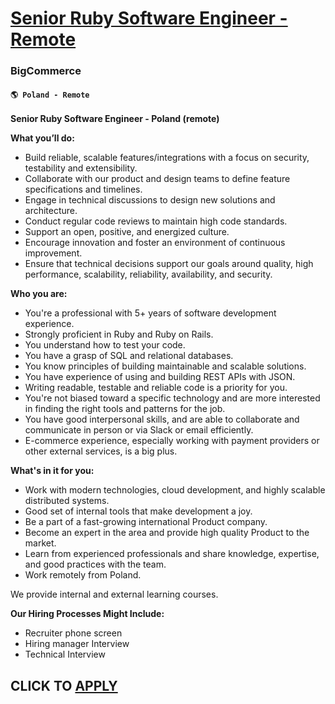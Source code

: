 # [Senior Ruby Software Engineer - Remote](https://www.remotewlb.com/apply/senior-ruby-software-engineer-remote-113694)  
### BigCommerce  
#### `🌎 Poland - Remote`  

**Senior Ruby Software Engineer - Poland (remote)**

**What you’ll do:**

  * Build reliable, scalable features/integrations with a focus on security, testability and extensibility.
  * Collaborate with our product and design teams to define feature specifications and timelines.
  * Engage in technical discussions to design new solutions and architecture.
  * Conduct regular code reviews to maintain high code standards.
  * Support an open, positive, and energized culture.
  * Encourage innovation and foster an environment of continuous improvement.
  * Ensure that technical decisions support our goals around quality, high performance, scalability, reliability, availability, and security.

**Who you are:**

  * You're a professional with 5+ years of software development experience.
  * Strongly proficient in Ruby and Ruby on Rails.
  * You understand how to test your code.
  * You have a grasp of SQL and relational databases.
  * You know principles of building maintainable and scalable solutions.
  * You have experience of using and building REST APIs with JSON.
  * Writing readable, testable and reliable code is a priority for you.
  * You're not biased toward a specific technology and are more interested in finding the right tools and patterns for the job.
  * You have good interpersonal skills, and are able to collaborate and communicate in person or via Slack or email efficiently.
  * E-commerce experience, especially working with payment providers or other external services, is a big plus.

**What's in it for you:**

  * Work with modern technologies, cloud development, and highly scalable distributed systems.
  * Good set of internal tools that make development a joy.
  * Be a part of a fast-growing international Product company.
  * Become an expert in the area and provide high quality Product to the market.
  * Learn from experienced professionals and share knowledge, expertise, and good practices with the team.
  * Work remotely from Poland.

We provide internal and external learning courses.

**Our Hiring Processes Might Include:**

  * Recruiter phone screen
  * Hiring manager Interview
  * Technical Interview

  
## CLICK TO [APPLY](https://www.remotewlb.com/apply/senior-ruby-software-engineer-remote-113694)

